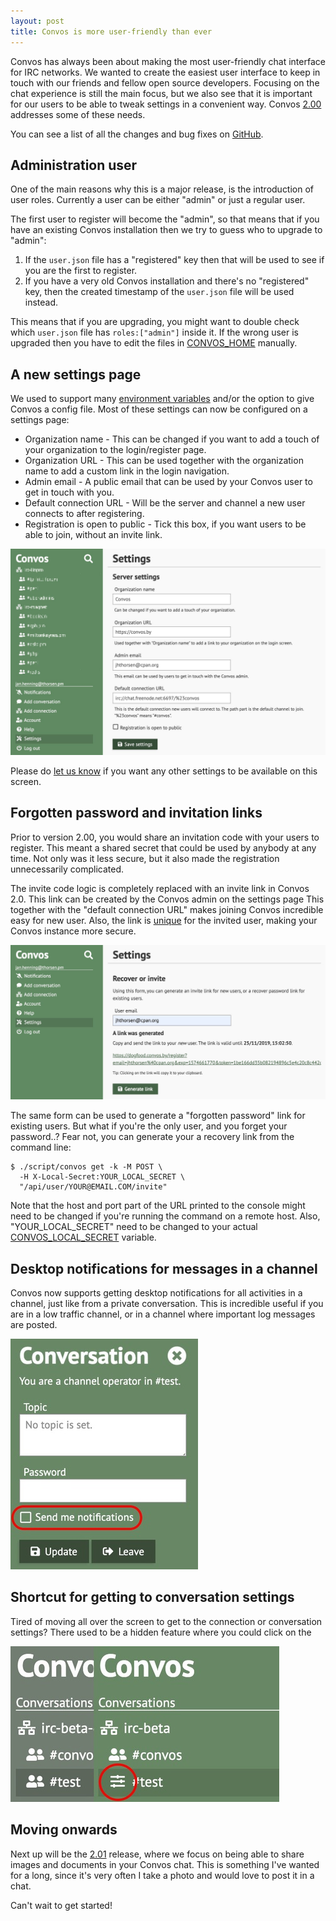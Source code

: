 ```yaml
---
layout: post
title: Convos is more user-friendly than ever
---
```


Convos has always been about making the most user-friendly chat interface for
IRC networks. We wanted to create the easiest user interface to keep in touch
with our friends and fellow open source developers. Focusing on the chat
experience is still the main focus, but we also see that it is important for
our users to be able to tweak settings in a convenient way. Convos
[2.00](https://github.com/Nordaaker/convos/blob/2.00/Changes#L3) addresses some
of these needs.

<!--more-->

You can see a list of all the changes and bug fixes on
[GitHub](https://github.com/Nordaaker/convos/blob/2.00/Changes#L3).

## Administration user

One of the main reasons why this is a major release, is the introduction of
user roles. Currently a user can be either "admin" or just a regular user.

The first user to register will become the "admin", so that means that if you
have an existing Convos installation then we try to guess who to upgrade to
"admin":

1. If the `user.json` file has a "registered" key then that will be used to
   see if you are the first to register.
2. If you have a very old Convos installation and there's no "registered" key,
   then the created timestamp of the `user.json` file will be used instead.

This means that if you are upgrading, you might want to double check which
`user.json` file has `roles:["admin"]` inside it. If the wrong user is upgraded
then you have to edit the files in [CONVOS_HOME](/doc/config.html) manually.

## A new settings page

We used to support many [environment variables](/doc/config.html) and/or the
option to give Convos a config file. Most of these settings can now be
configured on a settings page:

* Organization name - This can be changed if you want to add a touch of your
  organization to the login/register page.
* Organization URL - This can be used together with the organization name to
  add a custom link in the login navigation.
* Admin email - A public email that can be used by your Convos user to get in
  touch with you.
* Default connection URL - Will be the server and channel a new user connects
  to after registering.
* Registration is open to public - Tick this box, if you want users to be able
  to join, without an invite link.

<a href="/public/screenshots/2019-11-24-server-settings.jpg"><img src="/public/screenshots/2019-11-24-server-settings.jpg" alt="Picture of Convos server settings"></a>

Please do [let us know](https://github.com/Nordaaker/convos/issues) if you want
any other settings to be available on this screen.

## Forgotten password and invitation links

Prior to version 2.00, you would share an invitation code with your users to
register. This meant a shared secret that could be used by anybody at any time.
Not only was it less secure, but it also made the registration unnecessarily
complicated.

The invite code logic is completely replaced with an invite link in Convos 2.0.
This link can be created by the Convos admin on the settings page This together
with the "default connection URL" makes joining Convos incredible easy for new
user. Also, the link is
[unique](https://github.com/Nordaaker/convos/blob/2.00/t/web-register-invite-only.t)
for the invited user, making your Convos instance more secure.

<a href="/public/screenshots/2019-11-24-invite-link.jpg"><img src="/public/screenshots/2019-11-24-invite-link.jpg" alt="Picture of Convos invite and recover link"></a>

The same form can be used to generate a "forgotten password" link for existing
users. But what if you're the only user, and you forget your password..? Fear
not, you can generate your a recovery link from the command line:

```
$ ./script/convos get -k -M POST \
  -H X-Local-Secret:YOUR_LOCAL_SECRET \
  "/api/user/YOUR@EMAIL.COM/invite"
```

Note that the host and port part of the URL printed to the console might need
to be changed if you're running the command on a remote host. Also,
"YOUR_LOCAL_SECRET" need to be changed to your actual
[CONVOS_LOCAL_SECRET](/doc/config.html) variable.

## Desktop notifications for messages in a channel

Convos now supports getting desktop notifications for all activities in a
channel, just like from a private conversation. This is incredible useful if
you are in a low traffic channel, or in a channel where important log messages
are posted.

<a href="/public/screenshots/2019-11-24-channel-desktop-notifications.jpg"><img src="/public/screenshots/2019-11-24-channel-desktop-notifications.jpg" alt="Picture of channel settings for desktop notifications"></a>

## Shortcut for getting to conversation settings

Tired of moving all over the screen to get to the connection or conversation
settings? There used to be a hidden feature where you could click on the

<a href="/public/screenshots/2019-11-24-settings-shortcut.jpg"><img src="/public/screenshots/2019-11-24-settings-shortcut.jpg" alt="Picture of Convos settings shortcut"></a>

## Moving onwards

Next up will be the [2.01](https://github.com/Nordaaker/convos/milestone/12)
release, where we focus on being able to share images and documents in your
Convos chat. This is something I've wanted for a long, since it's very often
I take a photo and would love to post it in a chat.

Can't wait to get started!
